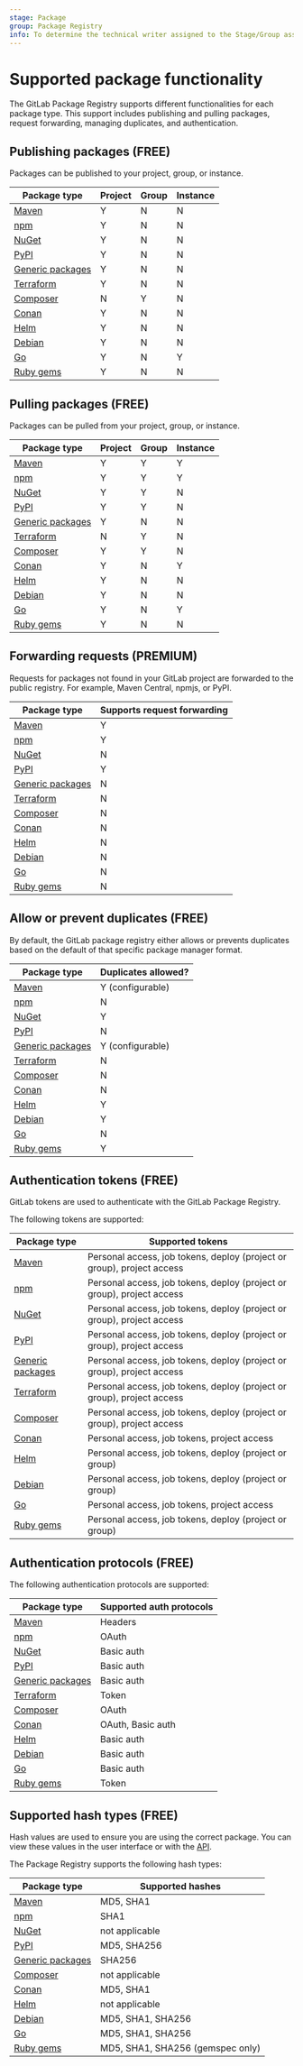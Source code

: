 ```yaml
---
stage: Package
group: Package Registry
info: To determine the technical writer assigned to the Stage/Group associated with this page, see https://about.gitlab.com/handbook/product/ux/technical-writing/#assignments
---
```


# Supported package functionality

The GitLab Package Registry supports different functionalities for each package type. This support includes publishing
and pulling packages, request forwarding, managing duplicates, and authentication.

## Publishing packages **(FREE)**

Packages can be published to your project, group, or instance.

| Package type                                        | Project | Group | Instance |
|-----------------------------------------------------|---------|-------|----------|
| [Maven](../maven_repository/index.md)               | Y       | N     | N        |
| [npm](../npm_registry/index.md)                     | Y       | N     | N        |
| [NuGet](../nuget_repository/index.md)               | Y       | N     | N        |
| [PyPI](../pypi_repository/index.md)                 | Y       | N     | N        |
| [Generic packages](../generic_packages/index.md)    | Y       | N     | N        |
| [Terraform](../terraform_module_registry/index.md)  | Y       | N     | N        |
| [Composer](../composer_repository/index.md)         | N       | Y     | N        |
| [Conan](../conan_repository/index.md)               | Y       | N     | N        |
| [Helm](../helm_repository/index.md)                 | Y       | N     | N        |
| [Debian](../debian_repository/index.md)             | Y       | N     | N        |
| [Go](../go_proxy/index.md)                          | Y       | N     | Y        |
| [Ruby gems](../rubygems_registry/index.md)          | Y       | N     | N        |

## Pulling packages **(FREE)**

Packages can be pulled from your project, group, or instance.

| Package type                                        | Project | Group | Instance |
|-----------------------------------------------------|---------|-------|----------|
| [Maven](../maven_repository/index.md)               | Y       | Y     | Y        |
| [npm](../npm_registry/index.md)                     | Y       | Y     | Y        |
| [NuGet](../nuget_repository/index.md)               | Y       | Y     | N        |
| [PyPI](../pypi_repository/index.md)                 | Y       | Y     | N        |
| [Generic packages](../generic_packages/index.md)    | Y       | N     | N        |
| [Terraform](../terraform_module_registry/index.md)  | N       | Y     | N        |
| [Composer](../composer_repository/index.md)         | Y       | Y     | N        |
| [Conan](../conan_repository/index.md)               | Y       | N     | Y        |
| [Helm](../helm_repository/index.md)                 | Y       | N     | N        |
| [Debian](../debian_repository/index.md)             | Y       | N     | N        |
| [Go](../go_proxy/index.md)                          | Y       | N     | Y        |
| [Ruby gems](../rubygems_registry/index.md)          | Y       | N     | N        |

## Forwarding requests **(PREMIUM)**

Requests for packages not found in your GitLab project are forwarded to the public registry. For example, Maven Central, npmjs, or PyPI.

| Package type                                        | Supports request forwarding |
|-----------------------------------------------------|-----------------------------|
| [Maven](../maven_repository/index.md)               | Y                           |
| [npm](../npm_registry/index.md)                     | Y                           |
| [NuGet](../nuget_repository/index.md)               | N                           |
| [PyPI](../pypi_repository/index.md)                 | Y                           |
| [Generic packages](../generic_packages/index.md)    | N                           |
| [Terraform](../terraform_module_registry/index.md)  | N                           |
| [Composer](../composer_repository/index.md)         | N                           |
| [Conan](../conan_repository/index.md)               | N                           |
| [Helm](../helm_repository/index.md)                 | N                           |
| [Debian](../debian_repository/index.md)             | N                           |
| [Go](../go_proxy/index.md)                          | N                           |
| [Ruby gems](../rubygems_registry/index.md)          | N                           |

## Allow or prevent duplicates **(FREE)**

By default, the GitLab package registry either allows or prevents duplicates based on the default of that specific package manager format.

| Package type                                        | Duplicates allowed? |
|-----------------------------------------------------|---------------------|
| [Maven](../maven_repository/index.md)               | Y (configurable)    |
| [npm](../npm_registry/index.md)                     | N                   |
| [NuGet](../nuget_repository/index.md)               | Y                   |
| [PyPI](../pypi_repository/index.md)                 | N                   |
| [Generic packages](../generic_packages/index.md)    | Y (configurable)    |
| [Terraform](../terraform_module_registry/index.md)  | N                   |
| [Composer](../composer_repository/index.md)         | N                   |
| [Conan](../conan_repository/index.md)               | N                   |
| [Helm](../helm_repository/index.md)                 | Y                   |
| [Debian](../debian_repository/index.md)             | Y                   |
| [Go](../go_proxy/index.md)                          | N                   |
| [Ruby gems](../rubygems_registry/index.md)          | Y                   |

## Authentication tokens **(FREE)**

GitLab tokens are used to authenticate with the GitLab Package Registry.

The following tokens are supported:

| Package type                                        | Supported tokens                                                       |
|-----------------------------------------------------|------------------------------------------------------------------------|
| [Maven](../maven_repository/index.md)               | Personal access, job tokens, deploy (project or group), project access |
| [npm](../npm_registry/index.md)                     | Personal access, job tokens, deploy (project or group), project access |
| [NuGet](../nuget_repository/index.md)               | Personal access, job tokens, deploy (project or group), project access |
| [PyPI](../pypi_repository/index.md)                 | Personal access, job tokens, deploy (project or group), project access |
| [Generic packages](../generic_packages/index.md)    | Personal access, job tokens, deploy (project or group), project access |
| [Terraform](../terraform_module_registry/index.md)  | Personal access, job tokens, deploy (project or group), project access |
| [Composer](../composer_repository/index.md)         | Personal access, job tokens, deploy (project or group), project access |
| [Conan](../conan_repository/index.md)               | Personal access, job tokens, project access                            |
| [Helm](../helm_repository/index.md)                 | Personal access, job tokens, deploy (project or group)                 |
| [Debian](../debian_repository/index.md)             | Personal access, job tokens, deploy (project or group)                 |
| [Go](../go_proxy/index.md)                          | Personal access, job tokens, project access                            |
| [Ruby gems](../rubygems_registry/index.md)          | Personal access, job tokens, deploy (project or group)                 |

## Authentication protocols **(FREE)**

The following authentication protocols are supported:

| Package type                                        | Supported auth protocols |
|-----------------------------------------------------|--------------------------|
| [Maven](../maven_repository/index.md)               | Headers                  |
| [npm](../npm_registry/index.md)                     | OAuth                    |
| [NuGet](../nuget_repository/index.md)               | Basic auth               |
| [PyPI](../pypi_repository/index.md)                 | Basic auth               |
| [Generic packages](../generic_packages/index.md)    | Basic auth               |
| [Terraform](../terraform_module_registry/index.md)  | Token                    |
| [Composer](../composer_repository/index.md)         | OAuth                    |
| [Conan](../conan_repository/index.md)               | OAuth, Basic auth        |
| [Helm](../helm_repository/index.md)                 | Basic auth               |
| [Debian](../debian_repository/index.md)             | Basic auth               |
| [Go](../go_proxy/index.md)                          | Basic auth               |
| [Ruby gems](../rubygems_registry/index.md)          | Token                    |

## Supported hash types **(FREE)**

Hash values are used to ensure you are using the correct package. You can view these values in the user interface or with the [API](../../../api/packages.md).

The Package Registry supports the following hash types:

| Package type                                     | Supported hashes                 |
|--------------------------------------------------|----------------------------------|
| [Maven](../maven_repository/index.md)            | MD5, SHA1                        |
| [npm](../npm_registry/index.md)                  | SHA1                             |
| [NuGet](../nuget_repository/index.md)            | not applicable                   |
| [PyPI](../pypi_repository/index.md)              | MD5, SHA256                      |
| [Generic packages](../generic_packages/index.md) | SHA256                           |
| [Composer](../composer_repository/index.md)      | not applicable                   |
| [Conan](../conan_repository/index.md)            | MD5, SHA1                        |
| [Helm](../helm_repository/index.md)              | not applicable                   |
| [Debian](../debian_repository/index.md)          | MD5, SHA1, SHA256                |
| [Go](../go_proxy/index.md)                       | MD5, SHA1, SHA256                |
| [Ruby gems](../rubygems_registry/index.md)       | MD5, SHA1, SHA256 (gemspec only) |

